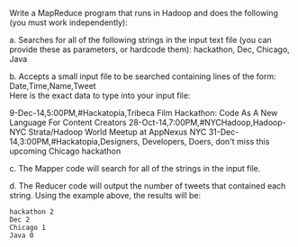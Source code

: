 Write a MapReduce program that runs in Hadoop and does the following (you must work independently):

a. Searches for all of the following strings in the input text file (you can provide these as parameters, or hardcode them):
    hackathon, Dec, Chicago, Java

b. Accepts a small input file to be searched containing lines of the form: Date,Time,Name,Tweet      		
    Here is the exact data to type into your input file:

  9-Dec-14,5:00PM,‏#Hackatopia,Tribeca Film Hackathon: Code As A New Language For Content Creators
  28-Oct-14,7:00PM,‏#NYCHadoop,Hadoop-NYC Strata/Hadoop World Meetup at AppNexus NYC
  31-Dec-14,3:00PM,‏#Hackatopia,Designers, Developers, Doers, don't miss this upcoming Chicago hackathon

c. The Mapper code will search for all of the strings in the input file.

d. The Reducer code will output the number of tweets that contained each string. Using the example above, the results will be:

	hackathon 2
	Dec 2
	Chicago 1
	Java 0